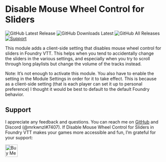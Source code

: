 # Disable Mouse Wheel Control for Sliders

![GitHub Latest Release](https://img.shields.io/github/release/mrkwnzl/disable-mouse-wheel-sliders-foundryvtt?style=flat-square)
![GitHub Downloads Latest](https://img.shields.io/github/downloads/mrkwnzl/disable-mouse-wheel-sliders-foundryvtt/latest/total?style=flat-square)
![GitHub All Releases](https://img.shields.io/github/downloads/mrkwnzl/disable-mouse-wheel-sliders-foundryvtt/total?style=flat-square)
<a href="https://www.buymeacoffee.com/mrkwnzl" target="_blank">![Support](https://img.shields.io/badge/support-Buy%20Me%20a%20Coffee-blue?style=flat-square)</a>

This module adds a client-side setting that disables mouse wheel control for sliders in Foundry VTT. This helps when you tend to accidentally change the sliders in the various settings, and especially when you try to scroll through long playlists but change the volume of the tracks instead.

Note: It’s not enough to activate this module. You also have to enable the setting in the Module Settings in order for it to take effect. This is because as a client-side setting (that is each player can set it up to personal preference) I thought it would be best to default to the default Foundry behavior.

## Support

I appreciate any feedback and questions. You can reach me on [GitHub](https://github.com/mrkwnzl/disable-mouse-wheel-sliders-foundryvtt) and Discord (@mrkwnzl#7407). If Disable Mouse Wheel Control for Sliders in Foundry VTT makes your games more accessible and fun, I’m grateful for your support:

<a href="https://www.buymeacoffee.com/mrkwnzl" target="_blank"><img src="https://cdn.buymeacoffee.com/buttons/v2/default-blue.png" alt="Buy Me A Coffee" height="40"></a>
